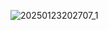 ![20250123202707_1](https://github.com/user-attachments/assets/17090a8f-ecc2-41df-a03b-24bfe7fa2295)
